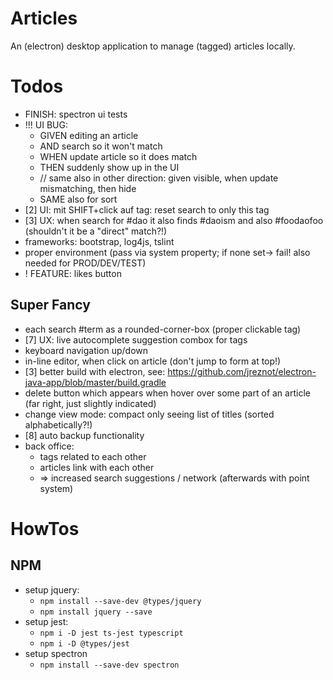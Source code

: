 # Articles

An (electron) desktop application to manage (tagged) articles locally.

# Todos

* FINISH: spectron ui tests
* !!! UI BUG:
    * GIVEN editing an article
    *   AND search so it won't match
    * WHEN update article so it does match
    * THEN suddenly show up in the UI
    * // same also in other direction: given visible, when update mismatching, then hide
    * SAME also for sort 
* [2] UI: mit SHIFT+click auf tag: reset search to only this tag
* [3] UX: when search for #dao it also finds #daoism and also #foodaofoo (shouldn't it be a "direct" match?!)
* frameworks: bootstrap, log4js, tslint 
* proper environment (pass via system property; if none set-> fail! also needed for PROD/DEV/TEST)
* ! FEATURE: likes button

## Super Fancy

* each search #term as a rounded-corner-box (proper clickable tag)
* [7] UX: live autocomplete suggestion combox for tags
* keyboard navigation up/down
* in-line editor, when click on article (don't jump to form at top!)
* [3] better build with electron, see: https://github.com/jreznot/electron-java-app/blob/master/build.gradle
* delete button which appears when hover over some part of an article (far right, just slightly indicated)
* change view mode: compact only seeing list of titles (sorted alphabetically?!)
* [8] auto backup functionality
* back office:
	* tags related to each other
	* articles link with each other
	* => increased search suggestions / network (afterwards with point system)
	
# HowTos

## NPM

* setup jquery:
    * `npm install --save-dev @types/jquery` 
    * `npm install jquery --save`
* setup jest:
    * `npm i -D jest ts-jest typescript`
    * `npm i -D @types/jest`
* setup spectron
    * `npm install --save-dev spectron`
